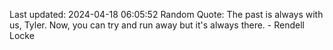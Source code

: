 Last updated: 2024-04-18 06:05:52
Random Quote: The past is always with us, Tyler. Now, you can try and run away but it's always there. - Rendell Locke